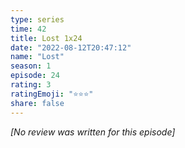 ```yaml
---
type: series
time: 42
title: Lost 1x24
date: "2022-08-12T20:47:12"
name: "Lost"
season: 1
episode: 24
rating: 3
ratingEmoji: "⭐️⭐️⭐️"
share: false
---
```


_[No review was written for this episode]_
